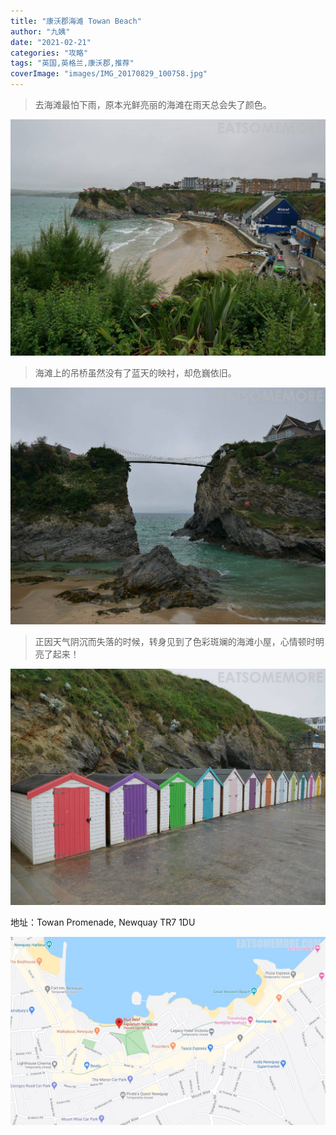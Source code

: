 ```yaml
---
title: "康沃郡海滩 Towan Beach"
author: "九姨"
date: "2021-02-21"
categories: "攻略"
tags: "英国,英格兰,康沃郡,推荐"
coverImage: "images/IMG_20170829_100758.jpg"
---
```


>去海滩最怕下雨，原本光鲜亮丽的海滩在雨天总会失了颜色。

![Towan Beach](images/IMG_20170829_100030.jpg)

>海滩上的吊桥虽然没有了蓝天的映衬，却危巍依旧。

![Towan Beach](images/IMG_20170829_100758.jpg)

>正因天气阴沉而失落的时候，转身见到了色彩斑斓的海滩小屋，心情顿时明亮了起来！

![Towan Beach](images/IMG_20170829_101256.jpg)


地址：Towan Promenade, Newquay TR7 1DU

![Towan Beach](images/towan.jpg)